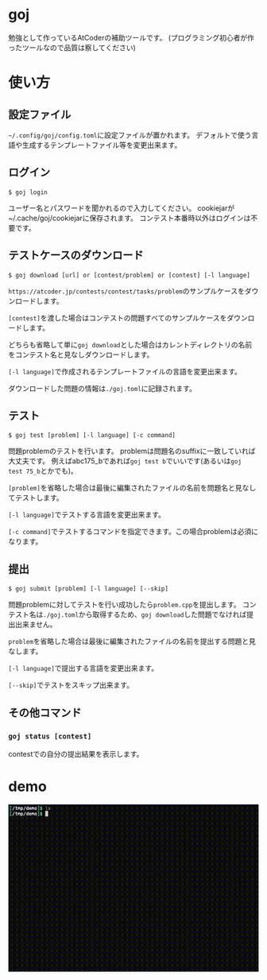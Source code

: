 # goj

勉強として作っているAtCoderの補助ツールです。
(プログラミング初心者が作ったツールなので品質は察してください)


# 使い方


## 設定ファイル

`~/.config/goj/config.toml`に設定ファイルが置かれます。
デフォルトで使う言語や生成するテンプレートファイル等を変更出来ます。


## ログイン

```
$ goj login
```

ユーザー名とパスワードを聞かれるので入力してください。
cookiejarが~/.cache/goj/cookiejarに保存されます。
コンテスト本番時以外はログインは不要です。


## テストケースのダウンロード

```
$ goj download [url] or [contest/problem] or [contest] [-l language]
```

`https://atcoder.jp/contests/contest/tasks/problem`のサンプルケースをダウンロードします。

`[contest]`を渡した場合はコンテストの問題すべてのサンプルケースをダウンロードします。

どちらも省略して単に`goj download`とした場合はカレントディレクトリの名前をコンテスト名と見なしダウンロードします。

`[-l language]`で作成されるテンプレートファイルの言語を変更出来ます。

ダウンロードした問題の情報は`./goj.toml`に記録されます。


## テスト

```
$ goj test [problem] [-l language] [-c command]
```

問題problemのテストを行います。
problemは問題名のsuffixに一致していれば大丈夫です。
例えばabc175_bであれば`goj test b`でいいです(あるいは`goj test 75_b`とかでも)。

`[problem]`を省略した場合は最後に編集されたファイルの名前を問題名と見なしてテストします。

`[-l language]`でテストする言語を変更出来ます。

`[-c command]`でテストするコマンドを指定できます。この場合problemは必須になります。


## 提出

```
$ goj submit [problem] [-l language] [--skip]
```

問題problemに対してテストを行い成功したら`problem.cpp`を提出します。
コンテスト名は`./goj.toml`から取得するため、`goj download`した問題でなければ提出出来ません。

`problem`を省略した場合は最後に編集されたファイルの名前を提出する問題と見なします。

`[-l language]`で提出する言語を変更出来ます。

`[--skip]`でテストをスキップ出来ます。


## その他コマンド


### `goj status [contest]`

contestでの自分の提出結果を表示します。


# demo

![demo](demo.gif)
